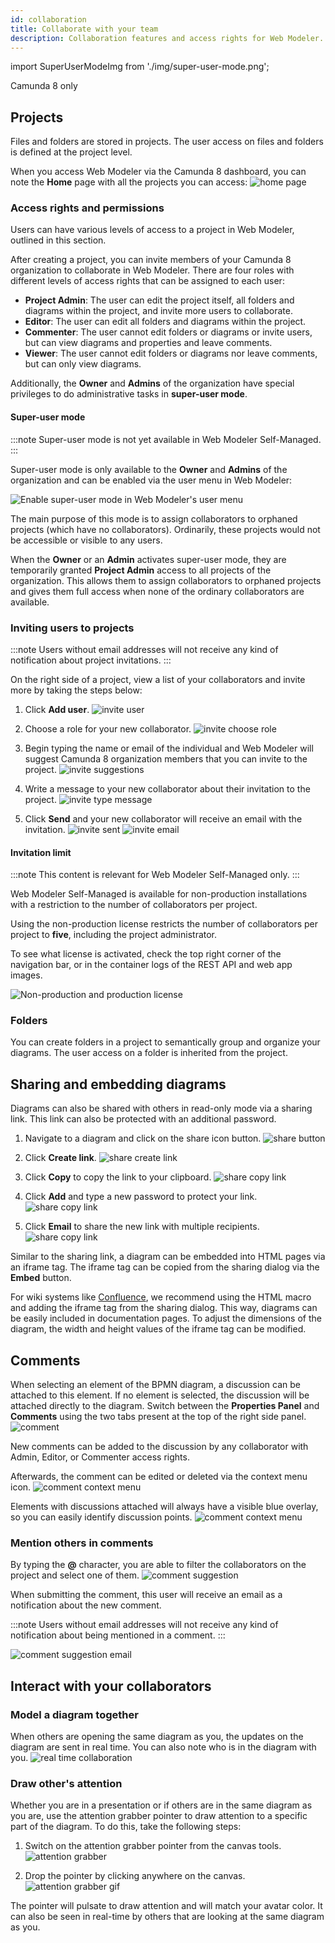 ```yaml
---
id: collaboration
title: Collaborate with your team
description: Collaboration features and access rights for Web Modeler.
---
```


import SuperUserModeImg from './img/super-user-mode.png';

<span class="badge badge--cloud">Camunda 8 only</span>

## Projects

Files and folders are stored in projects.
The user access on files and folders is defined at the project level.

When you access Web Modeler via the Camunda 8 dashboard, you can note the **Home** page with all the projects you can access:
![home page](img/collaboration/web-modeler-home.png)

### Access rights and permissions

Users can have various levels of access to a project in Web Modeler, outlined in this section.

After creating a project, you can invite members of your Camunda 8 organization to collaborate in Web Modeler.
There are four roles with different levels of access rights that can be assigned to each user:

- **Project Admin**: The user can edit the project itself, all folders and diagrams within the project, and invite more users to collaborate.
- **Editor**: The user can edit all folders and diagrams within the project.
- **Commenter**: The user cannot edit folders or diagrams or invite users, but can view diagrams and properties and leave comments.
- **Viewer**: The user cannot edit folders or diagrams nor leave comments, but can only view diagrams.

Additionally, the **Owner** and **Admins** of the organization have special privileges to do administrative tasks in **super-user mode**.

#### Super-user mode

:::note
Super-user mode is not yet available in Web Modeler Self-Managed.
:::

Super-user mode is only available to the **Owner** and **Admins** of the organization and can be enabled via the user menu in Web Modeler:

<p><img src={SuperUserModeImg} style={{width: 280}} alt="Enable super-user mode in Web Modeler's user menu" /></p>

The main purpose of this mode is to assign collaborators to orphaned projects (which have no collaborators).
Ordinarily, these projects would not be accessible or visible to any users.

When the **Owner** or an **Admin** activates super-user mode, they are temporarily granted **Project Admin** access to all projects
of the organization. This allows them to assign collaborators to orphaned projects and gives them
full access when none of the ordinary collaborators are available.

### Inviting users to projects

:::note
Users without email addresses will not receive any kind of notification about project invitations.
:::

On the right side of a project, view a list of your collaborators and invite more by taking the steps below:

1. Click **Add user**.
   ![invite user](img/collaboration/web-modeler-collaborator-invite-modal-opened.png)

2. Choose a role for your new collaborator.
   ![invite choose role](img/collaboration/web-modeler-collaborator-invite-choose-role.png)

3. Begin typing the name or email of the individual and Web Modeler will suggest Camunda 8 organization members that you can invite to the project.
   ![invite suggestions](img/collaboration/web-modeler-collaborator-invite-suggestions.png)

4. Write a message to your new collaborator about their invitation to the project.
   ![invite type message](img/collaboration/web-modeler-collaborator-invite-type-message.png)

5. Click **Send** and your new collaborator will receive an email with the invitation.
   ![invite sent](img/collaboration/web-modeler-collaborator-invite-sent.png)
   ![invite email](img/collaboration/web-modeler-collaborator-invite-email.png)

#### Invitation limit

:::note
This content is relevant for Web Modeler Self-Managed only.
:::

Web Modeler Self-Managed is available for non-production installations with a restriction to the number of collaborators per project.

<!--- TODO something about the licensing and what the plans are, what it is all about and when customers can get a license; a link to a more general documentation would be nice --->

Using the non-production license restricts the number of collaborators per project to **five**, including the project administrator.

To see what license is activated, check the top right corner of the navigation bar, or in the container logs of the REST API and web app images.

![Non-production and production license](./img/collaboration/web-modeler-collaborator-different-licenses.png)

### Folders

You can create folders in a project to semantically group and organize your diagrams.
The user access on a folder is inherited from the project.

## Sharing and embedding diagrams

Diagrams can also be shared with others in read-only mode via a sharing link.
This link can also be protected with an additional password.

1. Navigate to a diagram and click on the share icon button.
   ![share button](img/collaboration/web-modeler-share-icon-button.png)

2. Click **Create link**.
   ![share create link](img/collaboration/web-modeler-share-modal.png)

3. Click **Copy** to copy the link to your clipboard.
   ![share copy link](img/collaboration/web-modeler-share-modal-create.png)

4. Click **Add** and type a new password to protect your link.
   ![share copy link](img/collaboration/web-modeler-share-modal-password-protect.png)

5. Click **Email** to share the new link with multiple recipients.
   ![share copy link](img/collaboration/web-modeler-share-modal-email.png)

Similar to the sharing link, a diagram can be embedded into HTML pages via an iframe tag. The iframe tag can be copied from the sharing dialog via the **Embed** button.

For wiki systems like [Confluence](https://www.atlassian.com/software/confluence), we recommend using the HTML macro and adding the iframe tag from the sharing dialog. This way, diagrams can be easily included in documentation pages. To adjust the dimensions of the diagram, the width and height values of the iframe tag can be modified.

## Comments

When selecting an element of the BPMN diagram, a discussion can be attached to this element. If no element is selected, the discussion will be attached directly to the diagram.
Switch between the **Properties Panel** and **Comments** using the two tabs present at the top of the right side panel.
![comment](img/collaboration/web-modeler-comment-type-here.png)

New comments can be added to the discussion by any collaborator with Admin, Editor, or Commenter access rights.

Afterwards, the comment can be edited or deleted via the context menu icon.
![comment context menu](img/collaboration/web-modeler-comment-with-context-menu.png)

Elements with discussions attached will always have a visible blue overlay, so you can easily identify discussion points.
![comment context menu](img/collaboration/web-modeler-comment-overlay-on-diagram.png)

### Mention others in comments

By typing the **@** character, you are able to filter the collaborators on the project and select one of them.
![comment suggestion](img/collaboration/web-modeler-comment-mention-suggestions.png)

When submitting the comment, this user will receive an email as a notification about the new comment.

:::note
Users without email addresses will not receive any kind of notification about being mentioned in a comment.
:::

![comment suggestion email](img/collaboration/web-modeler-comment-mention-email.png)

## Interact with your collaborators

### Model a diagram together

When others are opening the same diagram as you, the updates on the diagram are sent in real time. You can also note who is in the diagram with you.
![real time collaboration](img/real-time-collaboration.png)

### Draw other's attention

Whether you are in a presentation or if others are in the same diagram as you are, use the attention grabber pointer to draw attention to a specific part of the diagram. To do this, take the following steps:

1. Switch on the attention grabber pointer from the canvas tools.
   ![attention grabber](img/attention-grabber.png)

2. Drop the pointer by clicking anywhere on the canvas.
   ![attention grabber gif](img/attention-grabber-pointer-pulse.gif)

The pointer will pulsate to draw attention and will match your avatar color.
It can also be seen in real-time by others that are looking at the same diagram as you.
